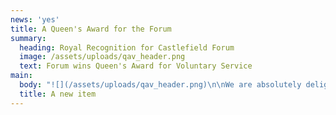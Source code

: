 ```yaml
---
news: 'yes'
title: A Queen's Award for the Forum
summary:
  heading: Royal Recognition for Castlefield Forum
  image: /assets/uploads/qav_header.png
  text: Forum wins Queen's Award for Voluntary Service
main:
  body: "![](/assets/uploads/qav_header.png)\n\nWe are absolutely delighted to announce that Castlefield Forum has been awarded a Queen's Award for Voluntary Service, recognising best practice in volunteering work. It is the highest award a voluntary group can receive in the UK, and is the equivalent of getting an MBE.\n\nChair and founding member, Carol Middleton, and Carol Standfield, who has dedicated hundreds of hours of gardening time to help improve and maintain the green spaces, were invited to Buckingham Place to a royal garden party to celebrate their organisation’s achievement.\r\n\n\rOn August 28th, members of the Castlefield Forum will collect an engraved, commemorative crystal trophy and a certificate signed by Her Majesty the Queen at a special ceremony at Gorton Monastery in Manchester.  They will be presented by Her Majesty’s Lord-Lieutenant of Greater Manchester, Warren Smith, and the Vice Lord-Lieutenant, Paul Griffiths DL.  \r\n\nCarol Middleton, Chair of the Castlefield Forum and a founding member said: “The Forum was born through a common love for our neighourhood and this underpins everything we do to this day. For a decade we have been the major voice for this area’s community and been the driving force behind a range of community activities from history information boards to securing ‘Outstanding’ North West in Bloom awards. We hold quarterly members meetings at Dukes 92 which anyone with an interest in the area is welcome to attend, and maintain an active social media presence to sustain engagement with the community between meetings. It is a huge honour to receive this award and recognition of the part all our members have played over the years in helping make Castlefield a wonderful place to live, work and play. We all feel very fortunate to live in this historic part of the city centre and hope to play a small part in ensuring it remains a very special place for generations to come.\n\n\"We'd like to say a huge thank you to all the committee members and volunteers who have worked with us over the years, and especially to Ian Christie, founding member and former Forum Secretary, without whom the Forum may not be here today.\"\n\n\rThe Castlefield Forum was one of 35 Queen’s Awards for Voluntary Service to be handed out to Greater Manchester voluntary groups, charities and social enterprises, in a record year."
  title: A new item
---
```



